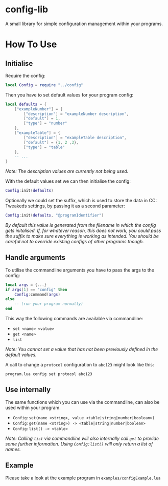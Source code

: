 # config-lib
A small library for simple configuration management within your programs.

# How To Use
## Initialise
Require the config:
```lua
local Config = require "../config"
```

Then you have to set default values for your program config:
```lua
local defaults = {
    ["exampleNumber"] = {
        ["description"] = "exampleNumber description",
        ["default"] = 1,
        ["type"] = "number"
    },
    ["exampleTable"] = {
        ["description"] = "exampleTable description",
        ["default"] = {1, 2 ,3},
        ["type"] = "table"
    },
    -- ...
}
```
_Note: The description values are currently not being used._

With the default values set we can then initialise the config:
```lua
Config:init(defaults)
```

Optionally we could set the suffix, which is used to store the data in CC: Tweakeds settings, by passing it as a second parameter:
```lua
Config:init(defaults, "@programIdentifier")
```
_By default this value is generated from the filename in which the config gets initalised. If, for whatever reason, this does not work, you could pass the suffix to make sure everything is working as intended. You should be careful not to override existing configs of other programs though._

## Handle arguments
To utilise the commandline arguments you have to pass the args to the config:
```lua
local args = {...}
if args[1] == "config" then
    Config:command(args)
else
    -- (run your program normally)
end
```
This way the following commands are available via commandline:
- `set <name> <value>`
- `get <name>`
- `list`

_Note: You cannot set a value that has not been previously defined in the default values._

A call to change a `protocol` configuration to `abc123` might look like this:
```
program.lua config set protocol abc123
```

## Use internally
The same functions which you can use via the commandline, can also be used within your program.
- `Config:set(name <string>, value <table|string|number|boolean>)`
- `Config:get(name <string>) -> <table|string|number|boolean>`
- `Config:list() -> <table>`

_Note: Calling `list` via commandline will also internally call `get` to provide some further information. Using `Config:list()` will only return a list of names._ 


## Example
Please take a look at the example program in `examples/configExample.lua`
